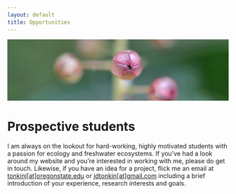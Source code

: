 ```yaml
---
layout: default
title: Opportunities
---
```


<img class="pure-img" src="flower_banner_small.JPG" >

# Prospective students

I am always on the lookout for hard-working, highly motivated students with a passion for ecology and freshwater ecosystems. If you’ve had a look around my website and you’re interested in working with me, please do get in touch. Likewise, if you have an idea for a project, flick me an email at [tonkinj[at]oregonstate.edu](mailto:tonkinj@oregonstate.edu) or [jdtonkin[at]gmail.com](mailto:jdtonkin@gmail.com) including a brief introduction of your experience, research interests and goals. 
